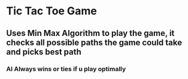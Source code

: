 # Tic Tac Toe Game
## Uses Min Max Algorithm to play the game, it checks all possible paths the game could take and picks best path
### AI Always wins or ties if u play optimally
